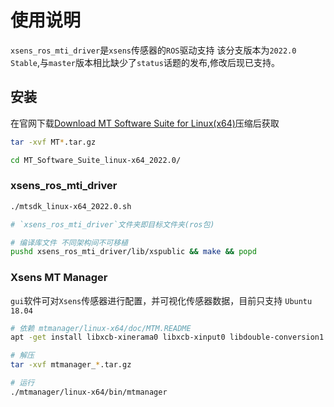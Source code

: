 # 使用说明

`xsens_ros_mti_driver`是`xsens`传感器的`ROS`驱动支持
该分支版本为`2022.0 Stable`,与`master`版本相比缺少了`status`话题的发布,修改后现已支持。

## 安装

在官网下载[Download MT Software Suite for Linux(x64)](https://www.movella.com/support/software-documentation)压缩后获取

``` bash
tar -xvf MT*.tar.gz

cd MT_Software_Suite_linux-x64_2022.0/
```

### xsens_ros_mti_driver

``` bash
./mtsdk_linux-x64_2022.0.sh

# `xsens_ros_mti_driver`文件夹即目标文件夹(ros包)

# 编译库文件 不同架构间不可移植
pushd xsens_ros_mti_driver/lib/xspublic && make && popd
```

### Xsens MT Manager

`gui`软件可对`Xsens`传感器进行配置，并可视化传感器数据，目前只支持 `Ubuntu 18.04`

``` bash
# 依赖 mtmanager/linux-x64/doc/MTM.README
apt -get install libxcb-xinerama0 libxcb-xinput0 libdouble-conversion1

# 解压
tar -xvf mtmanager_*.tar.gz

# 运行
./mtmanager/linux-x64/bin/mtmanager
```
